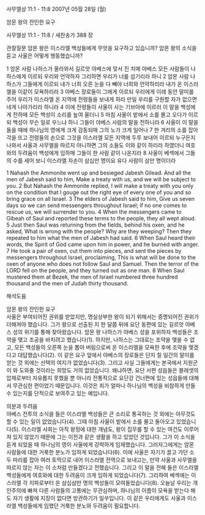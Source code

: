 사무엘상 11:1 - 11:8 
2007년 05월 28일 (월)

암몬 왕의 잔인한 요구



사무엘상 11:1 - 11:8 / 새찬송가 388 장


관찰질문
암몬 왕은 이스라엘 백성들에게 무엇을 요구하고 있습니까?
암몬 왕의 소식을 듣고 사울은 어떻게 행동했습니까?

1 암몬 사람 나하스가 올라와서 길르앗 야베스에 맞서 진 치매 야베스 모든 사람들이 나하스에게 이르되 우리와 언약하자 그리하면 우리가 너를 섬기리라 하니 2 암몬 사람 나하스가 그들에게 이르되 내가 너희 오른 눈을 다 빼야 너희와 언약하리라 내가 온 이스라엘을 이같이 모욕하리라 3 야베스 장로들이 그에게 이르되 우리에게 이레 동안 말미를 주어 우리가 이스라엘 온 지역에 전령들을 보내게 하라 만일 우리를 구원할 자가 없으면 네게 나아가리라 하니라 4 이에 전령들이 사울이 사는 기브아에 이르러 이 말을 백성에게 전하매 모든 백성이 소리를 높여 울더니 5 마침 사울이 밭에서 소를 몰고 오다가 이르되 백성이 무슨 일로 우느냐 하니 그들이 야베스 사람의 말을 전하니라 6 사울이 이 말을 들을 때에 하나님의 영에게 크게 감동되매 그의 노가 크게 일어나 7 한 겨리의 소를 잡아 각을 뜨고 전령들의 손으로 그것을 이스라엘 모든 지역에 두루 보내어 이르되 누구든지 나와서 사울과 사무엘을 따르지 아니하면 그의 소들도 이와 같이 하리라 하였더니 여호와의 두려움이 백성에게 임하매 그들이 한 사람 같이 나온지라 8 사울이 베섹에서 그들의 수를 세어 보니 이스라엘 자손이 삼십만 명이요 유다 사람이 삼만 명이더라  

1 Nahash the Ammonite went up and besieged Jabesh Gilead. And all the men of Jabesh said to him, Make a treaty with us, and we will be subject to you. 2 But Nahash the Ammonite replied, I will make a treaty with you only on the condition that I gouge out the right eye of every one of you and so bring grace on all Israel. 3 The elders of Jabesh said to him, Give us seven days so we can send messengers throughout Israel; if no one comes to rescue us, we will surrender to you. 4 When the messengers came to Gibeah of Saul and reported these terms to the people, they all wept aloud. 5 Just then Saul was returning from the fields, behind his oxen, and he asked, What is wrong with the people? Why are they weeping? Then they repeated to him what the men of Jabesh had said. 
6 When Saul heard their words, the Spirit of God came upon him in power, and he burned with anger. 7 He took a pair of oxen, cut them into pieces, and sent the pieces by messengers throughout Israel, proclaiming, This is what will be done to the oxen of anyone who does not follow Saul and Samuel. Then the terror of the LORD fell on the people, and they turned out as one man. 8 When Saul mustered them at Bezek, the men of Israel numbered three hundred thousand and the men of Judah thirty thousand.

해석도움





암몬 왕의 잔인한 요구  
사울은 부여되어진 권위를 받았지만, 명실상부한 왕이 되기 위해서는 증명되어진 권위가 더해져야 했습니다. 그가 왕으로 선출된 지 한 달쯤 뒤에 요단 동편에 있는 길르앗 야베스 성의 위기를 통해 찾아왔습니다. 암몬 왕 나하스가 야베스 성을 포위하자 백성들은 조약을 맺고 조공을 바치려고 했습니다(1). 하지만, 나하스는 그대로는 조약을 맺을 수 없고, 모든 백성들의 오른쪽 눈을 뽑아 버림으로써 온 이스라엘을 모욕한 후에 조약을 맺겠다고 대답했습니다(2). 이 같은 요구 앞에서 야베스의 장로들은 단지 칠 일간의 말미를 얻는 것 외에는 선택의 여지가 없었습니다(3). 그리고 사실 그들에게는 본국에서 지원군이 와 도와줄 것이라는 희망도 거의 없었습니다. 왜냐하면, 요단 서편 성읍들은 블레셋의 압제로부터 자유롭지 못했을 뿐 아니라 전통적으로 요단강 건너편에 있는 성읍들에 대해서 무관심한 편이었기 때문입니다. 이것은 죄가 얼마나 하나님의 백성을 비참하게 만들 수 있는지를 단적으로 보여주고 있는 예입니다.     

의분과 두려움  
야베스 전투의 소식을 들은 이스라엘 백성들은 큰 소리로 통곡하는 것 외에는 아무것도 할 수 있는 일이 없었습니다(4). 그때 마침 사울이 밭에서 소를 몰고 돌아오고 있었습니다(5). 이스라엘 사회는 아직 왕정에 대한 개념도, 왕이 집무를 할 수 있는 여건도 이루어져 있지 않았기 때문에 그는 이전과 같은 생활을 하고 있었던 것입니다. 그가 이 소식을 듣게 되었을 때 하나님의 영이 사울에게 강력하게 임재했습니다. 그러자그에게는 암몬 사람들에 대한 거룩한 분노가 임하게 되었습니다(6). 이에 사울은 자기가 끌고 가던 소 두 마리를 잡아 여러 토막으로 내어 이스라엘 전역으로 보내고는, 만약 사울과 사무엘을 따르지 않는 자는 이 소처럼 만들겠다고 전했습니다. 그리고 이 말을 전해 들은 이스라엘 백성들에게 여호와에 대한 두려움이 크게 임하게 되었습니다(7). 그리하여 베섹에는 이스라엘 각 지파로부터 온 삼십삼만 명의 백성들이 모여들었습니다(8). 오늘날 우리는 개인주의에 빠져 다른 사람들의 고통에는 무관심하며, 하나님의 이름이 모욕을 받는다 해도 자기 생활에 지장이 없다면 방관하기가 일쑤입니다. 이 같은 우리에게도 사울과 이스라엘 백성들에게 임했던 거룩한 분노와 두려움이 필요합니다.